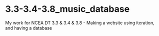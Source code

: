 # 3.3-3.4-3.8_music_database
My work for NCEA DT 3.3 &amp; 3.4 &amp; 3.8 - Making a website using iteration, and having a database

